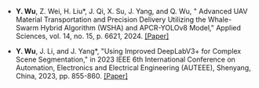 - **Y. Wu**, Z. Wei, H. Liu*, J. Qi, X. Su, J. Yang, and Q. Wu, " Advanced UAV Material Transportation and Precision Delivery Utilizing the Whale-Swarm Hybrid Algorithm (WSHA) and APCR-YOLOv8 Model," Applied Sciences, vol. 14, no. 15, p. 6621, 2024. [[Paper]](paper/applsci-14-06621-v2.pdf)

- **Y. Wu**, J. Li, and J. Yang*, "Using Improved DeepLabV3+ for Complex Scene Segmentation," in 2023 IEEE 6th International Conference on Automation, Electronics and Electrical Engineering (AUTEEE), Shenyang, China, 2023, pp. 855-860. [[Paper]](paper/Using_Improved_DeepLabV3_for_Complex_Scene_Segmentation.pdf)
